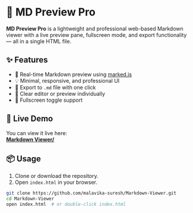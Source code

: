 # 📝 MD Preview Pro

**MD Preview Pro** is a lightweight and professional web-based Markdown viewer with a live preview pane, fullscreen mode, and export functionality — all in a single HTML file.

## ✨ Features

- 📄 Real-time Markdown preview using [marked.js](https://github.com/markedjs/marked)
- 💡 Minimal, responsive, and professional UI
- 💾 Export to `.md` file with one click
- 🔄 Clear editor or preview individually
- 🧭 Fullscreen toggle support

## 🚀 Live Demo

You can view it live here:  
**[Markdown Viewer/](https://malavika-suresh.github.io/Markdown-Viewer/)**

## 📦 Usage

1. Clone or download the repository.
2. Open `index.html` in your browser.

```bash
git clone https://github.com/malavika-suresh/Markdown-Viewer.git
cd Markdown-Viewer
open index.html  # or double-click index.html
